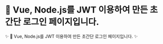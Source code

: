 # 🔐 Vue, Node.js를 JWT 이용하여 만든 초간단 로그인 페이지입니다.

:sparkles: 🔐 Vue, Node.js를 JWT 이용하여 만든 초간단 로그인 페이지입니다. :sparkles:
